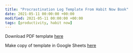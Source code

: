 ```yaml
---
title: "Procrastination Log Template From Habit Now Book"
date: 2021-05-11 00:00:00 +00:00
modified: 2021-05-11 00:00:00 +00:00
tags: [productivity, habit now]
---
```



Download PDF template [here](/procrastination-log-template/Procrastination-Log-Template-Sheet1.pdf)

Make copy of template in Google Sheets [here](https://docs.google.com/spreadsheets/d/1u3bpXzdkCxJRHGsCrX5SzkTW0o3fCvDpgqAHQ_ll3f0/copy)